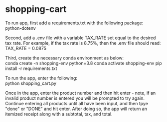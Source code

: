 # shopping-cart

To run app, first add a requirements.txt with the following package:  
    python-dotenv

Second, add a .env file with a variable TAX_RATE set equal to the desired tax rate. For example, if the tax rate is 8.75%, then the .env file should read:  
    TAX_RATE = 0.0875

Third, create the necessary conda environment as below:  
    conda create -n shopping-env python=3.8 
    conda activate shopping-env
    pip install -r requirements.txt

To run the app, enter the following:  
    python shopping_cart.py

Once in the app, enter the product number and then hit enter - note, if an invalid product number is entered you will be prompted to try again. Continue entering all products until all have been input, and then tpye "done" or "DONE" and hit enter. After doing so, the app will return an itemized receipt along with a subtotal, tax, and total. 
